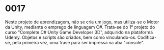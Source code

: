 # 0017
Neste projeto de aprendizagem, não se cria um jogo, mas utiliza-se o Motor da Unity, mediante o emprego de linguagem C#. Trata-se do 1º projeto do curso "Complete C# Unity Game Developer 3D", adquirido na plataforma Udemy. Objetos e scripts são criados, bem como vinculando-os. Codifica-se, pela primeira vez, uma frase para ser impressa na aba "console".
